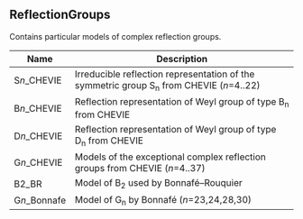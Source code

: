 ## ReflectionGroups

Contains particular models of complex reflection groups.

| Name         | Description                                                  |
| ------------ | ------------------------------------------------------------ |
| S*n*_CHEVIE  | Irreducible reflection representation of the symmetric group S<sub>n</sub> from CHEVIE (*n*=4..22) |
| B*n*_CHEVIE  | Reflection representation of Weyl group of type B<sub>n</sub> from CHEVIE |
| D*n*_CHEVIE  | Reflection representation of Weyl group of type D<sub>n</sub> from CHEVIE |
| G*n*_CHEVIE  | Models of the exceptional complex reflection groups from CHEVIE (*n*=4..37) |
| B2_BR        | Model of B<sub>2</sub> used by Bonnafé–Rouquier              |
| G*n*_Bonnafe | Model of G<sub>n</sub> by Bonnafé (*n*=23,24,28,30)          |

